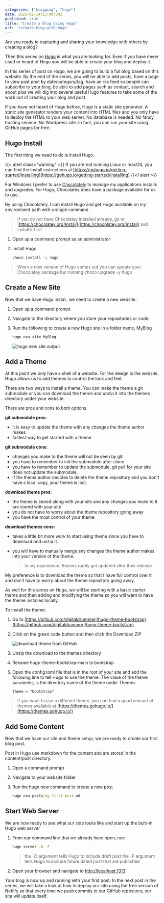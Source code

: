 ```yaml
---
categories: ["blogging", "hugo"]
date: 2022-02-14T13:00:00Z
published: true
title: "Create a Blog Using Hugo"
url: '/create-blog-with-hugo'
---
```


Are you ready to capturing and sharing your knowledge with others by creating a blog?

Then this series on [Hugo](https://gohugo.io/) is what you are looking for.  Even if you have never used or heard of Hugo you will be able to create your blog and deploy it.

In this series of post on Hugo, we are going to build a full blog based on this website.   By the end of the series, you will be able to add posts, have a page to view past post by date/category/tag, have an rss feed so people can subscribe to your blog, be able to add pages such as contact, search and about plus we will dig into  several useful Hugo features to take some of the work out of creating your blog and post.

If you have not heard of Hugo before, Hugo is a static site generator.  A static site generator renders your content into HTML files and you only have to deploy the HTML to your web server.  No database is needed.  No fancy hosting service.  No Wordpress site.  In fact, you can run your site using GitHub pages for free.

## Hugo Install

The first thing we need to do is install Hugo.

{{< alert class="warning" >}}
If you are not running Linux or macOS, you can find the install instructions at [https://gohugo.io/getting-started/installing](https://gohugo.io/getting-started/installing)
{{</ alert >}}

For Windows I prefer to use [Chocolately](https://chocolatey.org/install) to manage my applications installs and upgrades.  For Hugo, Chocolatey does have a package available for us to use.

By using Chocolately, I can install Hugo and get Hugo available on my environment path with a single command.

> If you do not have Chocolatey installed already, go to [https://chocolatey.org/install](https://chocolatey.org/install) and install it first

1. Open up a command prompt as an administrator
1. Install Hugo

    ```cmd
    choco install -y hugo
    ```

> When a new version of Hugo comes out you can update your Chocolatey package but running choco upgrade -y hugo

## Create a New Site

Now that we have Hugo install, we need to create a new website.

1. Open up a command prompt
1. Navigate to the directory where you store your repositories or code.
1. Run the following to create a new Hugo site in a folder name, MyBlog

    ```cmd
    hugo new site MyBlog
    ```

    ![hugo new site output](/images/hugo/get-started/hugo-new-site-output.png)

## Add a Theme

At this point we only have a shell of a website.  For the design is the website, Hugo allows us to add themes to control the look and feel.

There are two ways to install a theme.  You can make the theme a git submodule or you can download the theme and unzip it into the themes directory under your website.

There are pros and cons to both options.

**git submodule pros:**

* it is easy to update the theme with any changes the theme author makes.
* fastest way to get started with a theme

**git submodule cons:**

* changes you make to the theme will not be seen by git
* you have to remember to init the submodule after clone
* you have to remember to update the submodule, git pull for your site does not update the submodule.
* if the theme author decides to delete the theme repository and you don't have a local copy, your theme is lost.

**download theme pros:**

* the theme is stored along with your site and any changes you make to it are stored with your site
* you do not have to worry about the theme repository going away
* you have the most control of your theme

**download themes cons:**

* takes a little bit more work to start using theme since you have to download and unzip it.
* you will have to manually merge any changes the theme author makes into your version of the theme.

    > In my experience, themes rarely get updated after their release

My preference is to download the theme so that I have full control over it and don't have to worry about the theme repository going away.

As well for this series on Hugo, we will be starting with a basic starter theme and then adding and modifying the theme so you will want to have the theme installed locally.

To install the theme:

1. Go to [https://github.com/digitaldrummerj/hugo-theme-bootstrap](https://github.com/digitaldrummerj/hugo-theme-bootstrap)
1. Click on the green code button and then click the Download ZIP

    ![download theme from GitHub](/images/hugo/get-started/theme-download.png)

1. Unzip the download to the themes directory
1. Rename hugo-theme-bootstrap-main to bootstrap
1. Open the config.toml file that is in the root of your site and add the following line to tell Hugo to use the theme.  The value of the theme parameter, is the directory name of the theme under Themes.

    ```text
    theme = "bootstrap"
    ```

> If you want to use a different theme, you can find a good amount of themes available at [https://themes.gohugo.io/](https://themes.gohugo.io/)

## Add Some Content

Now that we have our site and theme setup, we are ready to create our first blog post.

Post in Hugo use markdown for the content and are stored in the content/post directory.

1. Open a command prompt
1. Navigate to your website folder
1. Run the hugo new command to create a new post

    ```cmd
    hugo new posts/my-first-post.md
    ```

## Start Web Server

We are now ready to see what our side looks like and start up the built-in Hugo web server

1. From our command line that we already have open, run:

    ```cmd
    hugo server -D -F
    ```

    > the -D argument tells Hugo to include draft post
    > the -F argument tells Hugo to include future dated post that are published

1. Open your browser and navigate to [http://localhost:1313](http://localhost:1313)

Your blog is now up and running with your first post.  In the next post in the series, we will take a look at how to deploy our site using the free version of Netlify so that every time we push commits to our GitHub repository, our site will update itself.
